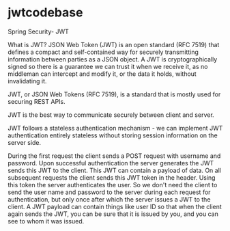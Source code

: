 # jwtcodebase

Spring Security- JWT

What is JWT?
JSON Web Token (JWT) is an open standard (RFC 7519) that defines a compact and self-contained 
way for securely transmitting information between parties as a JSON object. 
A JWT is cryptographically signed so there is a guarantee we can trust it when we receive it, 
as no middleman can intercept and modify it, or the data it holds, without invalidating it.

JWT, or JSON Web Tokens (RFC 7519), is a standard that is mostly used for securing REST APIs. 

JWT is the best way to communicate securely between client and server.

JWT follows a stateless authentication mechanism - we can implement JWT authentication entirely 
stateless without storing session information on the server side.



During the first request the client sends a POST request with username and password. 
Upon successful authentication the server generates the JWT sends this JWT to the client. 
This JWT can contain a payload of data. On all subsequent requests the client sends this JWT 
token in the header. Using this token the server authenticates the user. So we don't need the 
client to send the user name and password to the server during each request for authentication, 
but only once after which the server issues a JWT to the client. A JWT payload can contain things 
like user ID so that when the client again sends the JWT, you can be sure that it is issued by you, 
and you can see to whom it was issued.


